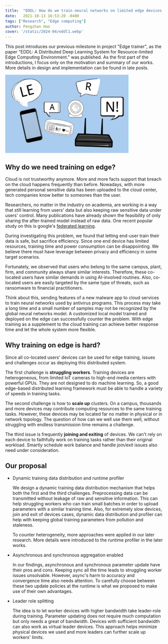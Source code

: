 ```yaml
---
title:  "EDDL: How do we train neural networks on limited edge devices - PART 1"
date:   2021-10-13 16:53:20 -0400
tags: ["Research", "Edge computing"]
author: Pengzhan Hao
cover: '/static/2024-04/eddl1.webp'
---
```

This post introduces our previous milestone in project "Edge trainer", as the paper "EDDL: A Distributed Deep Learning System for Resource-limited Edge Computing Environment." was published.
As the first part of the introductions, I focus only on the motivation and summary of our works.
More details in design and implementation can be found in late posts.

<img src="/static/2021-10/edgelearn-1.png" height="250">
<!--more-->

## Why do we need training on edge?

Cloud is not trustworthy anymore. More and more facts support that breach on the cloud happens frequently than before.
Nowadays, with more generated personal sensitive data has been uploaded to the cloud center, tech companies know better to someones than the user.
  
Researchers, no matter in the industry on academia, are working in a way that still learning from users' data but also keeping raw sensitive data under users' control.
Many publications have already shown the feasibility of only sharing the after-trained model instead of raw data.
One recent popular study on this is google's [federated learning](https://ai.googleblog.com/2017/04/federated-learning-collaborative.html).
  
During investigating this problem, we found that letting end-user train their data is safe, but sacrifice efficiency.
Since one end device has limited resources, training time and power consumption can be disappointing.
We believe there must have leverage between privacy and efficiency in some target scenarios.

Fortunately, we observed that users who belong to the same campus, plant, firm, and community always share similar interests.
Therefore, these co-located users have similar demands in using AI-involved routines.
Also, co-located users are easily targeted by the same type of threats, such as ransomware to financial practitioners.

Think about this, sending features of a new malware app to cloud services to train neural networks used by antivirus programs.
This process may take a long time and a small number of samples may not be recognized by the global neural networks model.
A customized local model trained and deployed on the edge can successfully counter the problem.
With edge training as a supplement to the cloud training can achieve better response time and let the whole system more flexible.

## Why training on edge is hard?

Since all co-located users' devices can be used for edge training, issues and challenges occur as deploying this distributed system.

The first challenge is **struggling workers**.
Training devices are heterogeneous, from limited IoT cameras to high-end media centers with powerful GPUs.
They are not designed to do machine learning.
So, a good edge-based distributed learning framework must be able to handle a variety of speeds in training tasks.

The second challenge is how to **scale up** clusters.
On a campus, thousands and more devices may contribute computing resources to the same training tasks.
However, these devices may be located far no matter in physical or in network topology.
The question of how can we well use them well, without struggling with endless transmission time remains a challenge.

The third issue is frequently **joining and exiting** of devices.
We can't rely on each device to faithfully work on training tasks rather than their original workload.
Smartly schedule work balance and handle join/exit issues also need under consideration.

## Our proposal

- Dynamic training data distribution and runtime profiler

    We design a dynamic training data distribution mechanism that helps both the first and the third challenges.
    Preprocessing data can be transmitted without leakage of raw and sensitive information.
    This can help struggling workers who can train small batches in order to upload parameters with a similar training time.
    Also, for extremely slow devices, join and exit of devices cases, dynamic data distribution and profiler can help with keeping global training parameters from pollution and staleness.

    To counter heterogeneity, more approaches were applied in our later research.
    More details were introduced to the runtime profiler in the later works.

- Asynchronous and synchronous aggregation enabled

    In our findings, asynchronous and synchronous parameter update have their pros and cons.
    Keeping sync all the time leads to struggling worker issues unsolvable.
    However, async's harm to accuracy and convergence time also needs attention.
    To carefully choose between these two update policies at the runtime is what we proposed to make use of their own advantages.

- Leader role splitting

    The idea is to let worker devices with higher bandwidth take leader-role during training.
    Parameter updating does not require much computation but only needs a great of bandwidth.
    Devices with sufficient bandwidth can also work as virtual leader devices.
    This approach helps minimize physical devices we used and more leaders can further scale up workers' limits.
